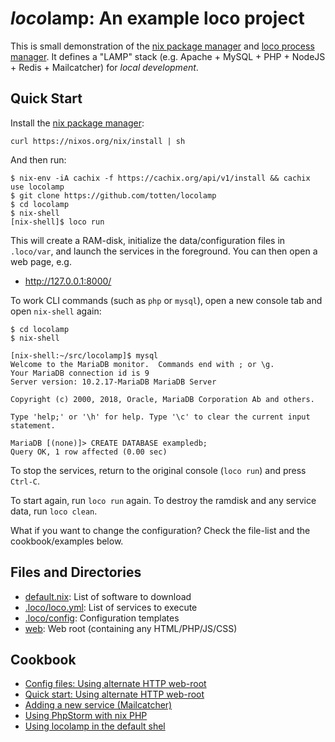# *loco*lamp: An example loco project

This is small demonstration of the  [nix package manager](https://nixos.org/nix/) and [loco process manager](https://github.com/totten/loco). It defines a "LAMP" stack (e.g. Apache + MySQL + PHP + NodeJS + Redis + Mailcatcher) for *local development*.

## Quick Start

Install the [nix package manager](https://nixos.org/nix/):

```
curl https://nixos.org/nix/install | sh
```

And then run:

```
$ nix-env -iA cachix -f https://cachix.org/api/v1/install && cachix use locolamp
$ git clone https://github.com/totten/locolamp
$ cd locolamp
$ nix-shell
[nix-shell]$ loco run
```

This will create a RAM-disk, initialize the data/configuration files in `.loco/var`, and launch the services in the foreground.  You can then open a web page, e.g.

* http://127.0.0.1:8000/

To work CLI commands (such as `php` or `mysql`), open a new console tab and open `nix-shell` again:

```
$ cd locolamp
$ nix-shell

[nix-shell:~/src/locolamp]$ mysql
Welcome to the MariaDB monitor.  Commands end with ; or \g.
Your MariaDB connection id is 9
Server version: 10.2.17-MariaDB MariaDB Server

Copyright (c) 2000, 2018, Oracle, MariaDB Corporation Ab and others.

Type 'help;' or '\h' for help. Type '\c' to clear the current input statement.

MariaDB [(none)]> CREATE DATABASE exampledb;
Query OK, 1 row affected (0.00 sec)
```

To stop the services, return to the original console (`loco run`) and press `Ctrl-C`.

To start again, run `loco run` again. To destroy the ramdisk and any service data, run `loco clean`.

What if you want to change the configuration? Check the file-list and the cookbook/examples below.

## Files and Directories

* [default.nix](default.nix): List of software to download
* [.loco/loco.yml](.loco/loco.yml): List of services to execute
* [.loco/config](.loco/config): Configuration templates
* [web](web): Web root (containing any HTML/PHP/JS/CSS)

## Cookbook

* [Config files: Using alternate HTTP web-root](doc/cookbook/web-root.md)
* [Quick start: Using alternate HTTP web-root](doc/cookbook/quick-web-root.md)
* [Adding a new service (Mailcatcher)](doc/cookbook/mailcatcher.md)
* [Using PhpStorm with nix PHP](doc/cookbook/phpstorm.md)
* [Using locolamp in the default shel](doc/cookbook/default-shell.md)
